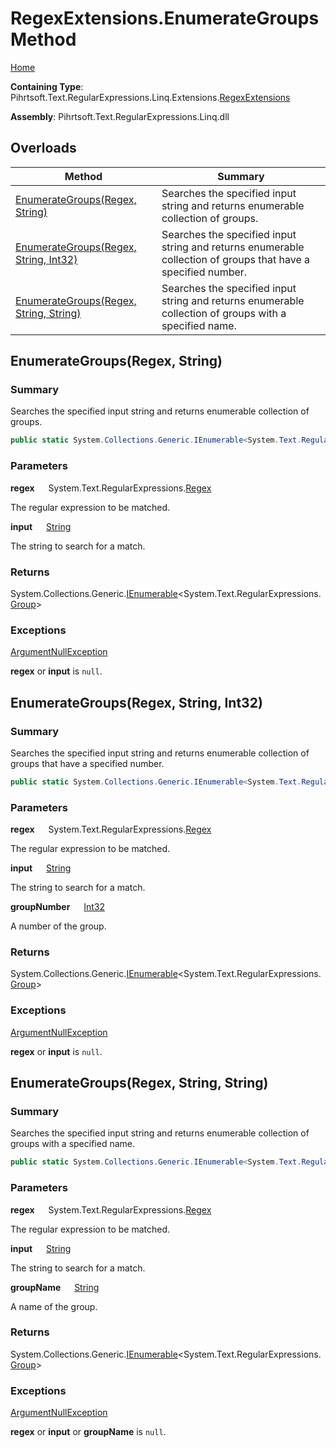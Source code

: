 # RegexExtensions\.EnumerateGroups Method

[Home](../../../../../../../README.md)

**Containing Type**: Pihrtsoft\.Text\.RegularExpressions\.Linq\.Extensions\.[RegexExtensions](../README.md)

**Assembly**: Pihrtsoft\.Text\.RegularExpressions\.Linq\.dll

## Overloads

| Method | Summary |
| ------ | ------- |
| [EnumerateGroups(Regex, String)](#Pihrtsoft_Text_RegularExpressions_Linq_Extensions_RegexExtensions_EnumerateGroups_System_Text_RegularExpressions_Regex_System_String_) | Searches the specified input string and returns enumerable collection of groups\. |
| [EnumerateGroups(Regex, String, Int32)](#Pihrtsoft_Text_RegularExpressions_Linq_Extensions_RegexExtensions_EnumerateGroups_System_Text_RegularExpressions_Regex_System_String_System_Int32_) | Searches the specified input string and returns enumerable collection of groups that have a specified number\. |
| [EnumerateGroups(Regex, String, String)](#Pihrtsoft_Text_RegularExpressions_Linq_Extensions_RegexExtensions_EnumerateGroups_System_Text_RegularExpressions_Regex_System_String_System_String_) | Searches the specified input string and returns enumerable collection of groups with a specified name\. |

## EnumerateGroups\(Regex, String\) <a name="Pihrtsoft_Text_RegularExpressions_Linq_Extensions_RegexExtensions_EnumerateGroups_System_Text_RegularExpressions_Regex_System_String_"></a>

### Summary

Searches the specified input string and returns enumerable collection of groups\.

```csharp
public static System.Collections.Generic.IEnumerable<System.Text.RegularExpressions.Group> EnumerateGroups(this System.Text.RegularExpressions.Regex regex, string input)
```

### Parameters

**regex** &emsp; System\.Text\.RegularExpressions\.[Regex](https://docs.microsoft.com/en-us/dotnet/api/system.text.regularexpressions.regex)

The regular expression to be matched\.

**input** &emsp; [String](https://docs.microsoft.com/en-us/dotnet/api/system.string)

The string to search for a match\.

### Returns

System\.Collections\.Generic\.[IEnumerable](https://docs.microsoft.com/en-us/dotnet/api/system.collections.generic.ienumerable-1)\<System\.Text\.RegularExpressions\.[Group](https://docs.microsoft.com/en-us/dotnet/api/system.text.regularexpressions.group)>

### Exceptions

[ArgumentNullException](https://docs.microsoft.com/en-us/dotnet/api/system.argumentnullexception)

**regex** or **input** is `null`\.

## EnumerateGroups\(Regex, String, Int32\) <a name="Pihrtsoft_Text_RegularExpressions_Linq_Extensions_RegexExtensions_EnumerateGroups_System_Text_RegularExpressions_Regex_System_String_System_Int32_"></a>

### Summary

Searches the specified input string and returns enumerable collection of groups that have a specified number\.

```csharp
public static System.Collections.Generic.IEnumerable<System.Text.RegularExpressions.Group> EnumerateGroups(this System.Text.RegularExpressions.Regex regex, string input, int groupNumber)
```

### Parameters

**regex** &emsp; System\.Text\.RegularExpressions\.[Regex](https://docs.microsoft.com/en-us/dotnet/api/system.text.regularexpressions.regex)

The regular expression to be matched\.

**input** &emsp; [String](https://docs.microsoft.com/en-us/dotnet/api/system.string)

The string to search for a match\.

**groupNumber** &emsp; [Int32](https://docs.microsoft.com/en-us/dotnet/api/system.int32)

A number of the group\.

### Returns

System\.Collections\.Generic\.[IEnumerable](https://docs.microsoft.com/en-us/dotnet/api/system.collections.generic.ienumerable-1)\<System\.Text\.RegularExpressions\.[Group](https://docs.microsoft.com/en-us/dotnet/api/system.text.regularexpressions.group)>

### Exceptions

[ArgumentNullException](https://docs.microsoft.com/en-us/dotnet/api/system.argumentnullexception)

**regex** or **input** is `null`\.

## EnumerateGroups\(Regex, String, String\) <a name="Pihrtsoft_Text_RegularExpressions_Linq_Extensions_RegexExtensions_EnumerateGroups_System_Text_RegularExpressions_Regex_System_String_System_String_"></a>

### Summary

Searches the specified input string and returns enumerable collection of groups with a specified name\.

```csharp
public static System.Collections.Generic.IEnumerable<System.Text.RegularExpressions.Group> EnumerateGroups(this System.Text.RegularExpressions.Regex regex, string input, string groupName)
```

### Parameters

**regex** &emsp; System\.Text\.RegularExpressions\.[Regex](https://docs.microsoft.com/en-us/dotnet/api/system.text.regularexpressions.regex)

The regular expression to be matched\.

**input** &emsp; [String](https://docs.microsoft.com/en-us/dotnet/api/system.string)

The string to search for a match\.

**groupName** &emsp; [String](https://docs.microsoft.com/en-us/dotnet/api/system.string)

A name of the group\.

### Returns

System\.Collections\.Generic\.[IEnumerable](https://docs.microsoft.com/en-us/dotnet/api/system.collections.generic.ienumerable-1)\<System\.Text\.RegularExpressions\.[Group](https://docs.microsoft.com/en-us/dotnet/api/system.text.regularexpressions.group)>

### Exceptions

[ArgumentNullException](https://docs.microsoft.com/en-us/dotnet/api/system.argumentnullexception)

**regex** or **input** or **groupName** is `null`\.

